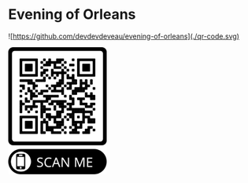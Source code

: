 # Evening of Orleans

![https://github.com/devdevdeveau/evening-of-orleans](./qr-code.svg)

<img src="qr-code.svg" width="200">